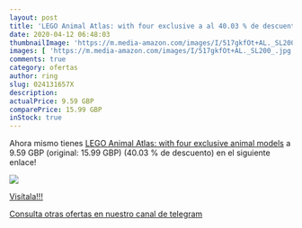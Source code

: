 ```yaml
---
layout: post
title: 'LEGO Animal Atlas: with four exclusive a al 40.03 % de descuento'
date: 2020-04-12 06:48:03
thumbnailImage: 'https://m.media-amazon.com/images/I/517gkfOt+AL._SL200_.jpg'
images: [ 'https://m.media-amazon.com/images/I/517gkfOt+AL._SL200_.jpg' ]
comments: true
category: ofertas
author: ring
slug: 024131657X
description:
actualPrice: 9.59 GBP
comparePrice: 15.99 GBP
inStock: true
---
```


Ahora mismo tienes [LEGO Animal Atlas: with four exclusive animal models](https://www.amazon.co.uk/dp/024131657X/?tag=redken01-21) a 9.59 GBP (original: 15.99 GBP) (40.03 %  de descuento) en el siguiente enlace!

[![](https://m.media-amazon.com/images/I/517gkfOt+AL._SL200_.jpg)](https://www.amazon.co.uk/dp/024131657X/?tag=redken01-21)

[Visítala!!!](https://www.amazon.co.uk/dp/024131657X/?tag=redken01-21)

[Consulta otras ofertas en nuestro canal de telegram](https://t.me/s/ofertas25)
